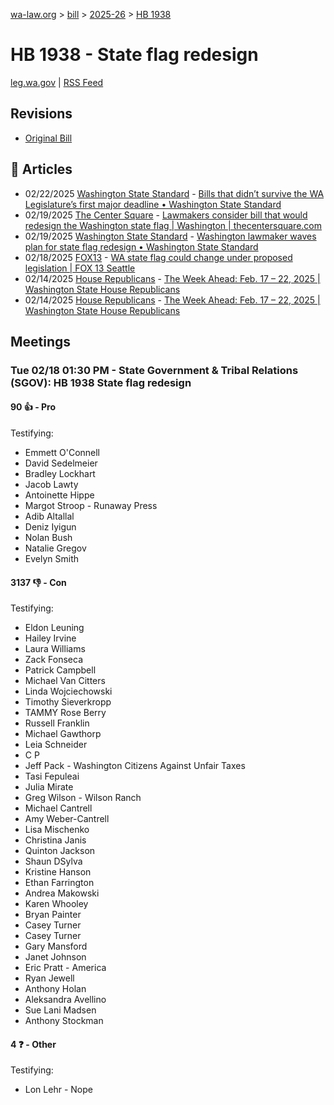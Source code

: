 [wa-law.org](/) > [bill](/bill/) > [2025-26](/bill/2025-26/) > [HB 1938](/bill/2025-26/hb/1938/)

# HB 1938 - State flag redesign
[leg.wa.gov](https://app.leg.wa.gov/billsummary?BillNumber=1938&Year=2025&Initiative=false) | [RSS Feed](./rss.xml)

## Revisions
* [Original Bill](1/)

## 📰 Articles
* 02/22/2025 [Washington State Standard](/org/washington_state_standard/) - [Bills that didn’t survive the WA Legislature’s first major deadline • Washington State Standard](https://washingtonstatestandard.com/2025/02/22/rip-bills-that-didnt-survive-the-wa-legislatures-first-major-deadline/#:~:text=House%20Bill%201938)
* 02/19/2025 [The Center Square](/org/the_center_square/) - [Lawmakers consider bill that would redesign the Washington state flag | Washington | thecentersquare.com](https://www.thecentersquare.com/washington/article_b12da9e4-eef8-11ef-adfc-87d7e083c00e.html#:~:text=House%20Bill%201938)
* 02/19/2025 [Washington State Standard](/org/washington_state_standard/) - [Washington lawmaker waves plan for state flag redesign • Washington State Standard](https://washingtonstatestandard.com/2025/02/18/washington-lawmaker-waves-plan-for-state-flag-redesign/#:~:text=House%20Bill%201938)
* 02/18/2025 [FOX13](/org/fox13/) - [WA state flag could change under proposed legislation | FOX 13 Seattle](https://www.fox13seattle.com/news/wa-state-flag-change-legislation#:~:text=House%20Bill%201938)
* 02/14/2025 [House Republicans](/org/house_republicans/) - [The Week Ahead: Feb. 17 – 22, 2025 | Washington State House Republicans](http://houserepublicans.wa.gov/week/the-week-ahead-feb-17-22-2025/#:~:text=HB%201938)
* 02/14/2025 [House Republicans](/org/house_republicans/) - [The Week Ahead: Feb. 17 – 22, 2025 | Washington State House Republicans](https://houserepublicans.wa.gov/week/the-week-ahead-feb-17-22-2025/#:~:text=HB%201938)

## Meetings
### Tue 02/18 01:30 PM - State Government & Tribal Relations (SGOV): HB 1938 State flag redesign
#### 90 👍 - Pro
Testifying:
* Emmett O'Connell
* David Sedelmeier
* Bradley Lockhart
* Jacob Lawty
* Antoinette Hippe
* Margot Stroop - Runaway Press
* Adib Altallal
* Deniz Iyigun
* Nolan Bush
* Natalie Gregov
* Evelyn Smith

#### 3137 👎 - Con
Testifying:
* Eldon Leuning
* Hailey Irvine
* Laura Williams
* Zack Fonseca
* Patrick Campbell
* Michael Van Citters
* Linda Wojciechowski
* Timothy Sieverkropp
* TAMMY Rose Berry
* Russell Franklin
* Michael Gawthorp
* Leia Schneider
* C P
* Jeff Pack - Washington Citizens Against Unfair Taxes
* Tasi Fepuleai
* Julia Mirate
* Greg Wilson - Wilson Ranch
* Michael Cantrell
* Amy Weber-Cantrell
* Lisa Mischenko
* Christina Janis
* Quinton Jackson
* Shaun DSylva
* Kristine Hanson
* Ethan Farrington
* Andrea Makowski
* Karen Whooley
* Bryan Painter
* Casey Turner
* Casey Turner
* Gary Mansford
* Janet Johnson
* Eric Pratt - America
* Ryan Jewell
* Anthony Holan
* Aleksandra Avellino
* Sue Lani Madsen
* Anthony Stockman

#### 4 ❓ - Other
Testifying:
* Lon Lehr - Nope
